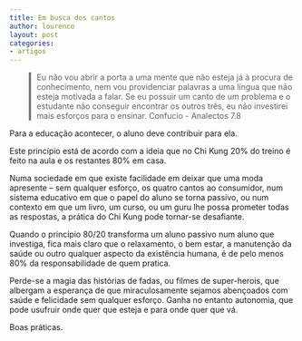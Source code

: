 ```yaml
---
title: Em busca dos cantos
author: lourenco
layout: post
categories:
- artigos
---
```

<blockquote style="border-left-width: 4px; border-left-style: solid; border-left-color: #777777; margin-left: 34px; padding-left: 10px;">
  <p>
    Eu não vou abrir a porta a uma mente que não esteja já à procura de conhecimento, nem vou providenciar palavras a uma língua que não esteja motivada a falar. Se eu possuir um canto de um problema e o estudante não conseguir encontrar os outros três, eu não investirei mais esforços para o ensinar. Confucio - Analectos 7.8
  </p>
</blockquote>

Para a educação acontecer, o aluno deve contribuir para ela.

Este princípio está de acordo com a ideia que no Chi Kung 20% do treino é feito na aula e os restantes 80% em casa. 

Numa sociedade em que existe facilidade em deixar que uma moda apresente &#8211; sem qualquer esforço, os quatro cantos ao consumidor, num sistema educativo em que o papel do aluno se torna passivo, ou num contexto em que um livro, um curso, ou um guru lhe possa prometer todas as respostas, a prática do Chi Kung pode tornar-se desafiante.

Quando o princípio 80/20 transforma um aluno passivo num aluno que investiga, fica mais claro que o relaxamento, o bem estar, a manutenção da saúde ou outro qualquer aspecto da existência humana, é de pelo menos 80% da responsabilidade de quem pratica. 

Perde-se a magia das histórias de fadas, ou filmes de super-herois, que albergam a esperança de que miraculosamente sejamos abençoados com saúde e felicidade sem qualquer esforço. Ganha no entanto autonomia, que pode usufruir onde quer que esteja e para onde quer que vá.

Boas práticas.
